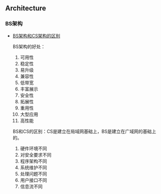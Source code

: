 ## Architecture


### BS架构

- [BS架构和CS架构的区别](https://blog.csdn.net/qq_34462436/article/details/102155492)
  
  BS架构的好处：
  1. 可用性
  2. 稳定性
  3. 易升级
  4. 兼容性
  5. 低带宽
  6. 丰富展示
  7. 安全性
  8. 拓展性
  9. 重用性
  10. 大型应用
  11. 高性能

  BS和CS的区别：CS是建立在局域网基础上，BS是建立在广域网的基础上的。
  1. 硬件环境不同
  2. 对安全要求不同
  3. 程序架构不同
  4. 系统维护不同
  5. 处理问题不同
  6. 用户接口不同
  7. 信息流不同
